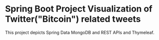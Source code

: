 # Spring Boot Project Visualization of Twitter("Bitcoin") related tweets

This project depicts Spring Data MongoDB and REST APIs and Thymeleaf.

